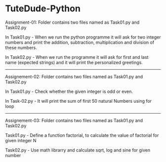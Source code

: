 # TuteDude-Python
Assignment-01: Folder contains two files named as Task01.py and Task02.py

In Task01.py - When we run the python programme it will ask for two integer numbers and print the addition, subtraction, multiplication and division of these numbers.

In Task02.py - When we run the programme it will ask for first and last name (expected strings) and it will print the personalized greetings.

---------------------------------------------------------------------------------------------------------------------------------------------
Assignement-02: Folder contains two files named as Task01.py and Task02.py

In Task01.py -  Check whether the given integer is odd or even.

In Task-02.py - It will print the sum of first 50 natural Numbers using for loop

---------------------------------------------------------------------------------------------------------------------------------------------
Assignement-03: Folder contains two files named as Task01.py and Task02.py

Task01.py - Define a function factorial, to calculate the value of factorial for given integer N

Task02.py - Use math librarry and calculate sqrt, log and sine for given number